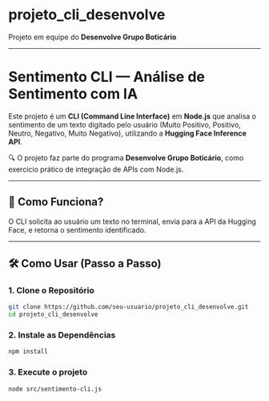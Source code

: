 # projeto_cli_desenvolve
Projeto em equipe do **Desenvolve Grupo Boticário**

---

# Sentimento CLI — Análise de Sentimento com IA

Este projeto é um **CLI (Command Line Interface)** em **Node.js** que analisa o sentimento de um texto digitado pelo usuário (Muito Positivo, Positivo, Neutro, Negativo, Muito Negativo), utilizando a **Hugging Face Inference API**.

🔍 O projeto faz parte do programa **Desenvolve Grupo Boticário**, como exercício prático de integração de APIs com Node.js.

---

## 🚀 Como Funciona?
O CLI solicita ao usuário um texto no terminal, envia para a API da Hugging Face, e retorna o sentimento identificado.

---

## 🛠️ Como Usar (Passo a Passo)

### 1. Clone o Repositório
```bash
git clone https://github.com/seu-usuario/projeto_cli_desenvolve.git
cd projeto_cli_desenvolve
```

### 2. Instale as Dependências
```bash
npm install
```

### 3. Execute o projeto
```bash
node src/sentimento-cli.js
```